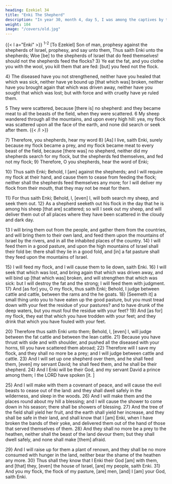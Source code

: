```yaml
---
heading: Ezekiel 34
title: "Enki The Shepherd"
description: "In year 30, month 4, day 5, I was among the captives by the river of Chebar"
weight: 104
image: "/covers/old.jpg"
---
```




{{< l a="Enki" >}}
<sup>1-2</sup> [To Ezekiel] Son of man, prophesy against the shepherds of Israel, prophesy, and say unto them, Thus saith Enki unto the shepherds; Woe [be] to the shepherds of Israel that do feed themselves! should not the shepherds feed the flocks? 3} Ye eat the fat, and you clothe you with the wool, you kill them that are fed: [but] you feed not the
flock. 

4} The diseased have you not strengthened, neither have you healed that which was sick, neither have ye bound up [that which was] broken, neither have you brought again that which was driven away, neither have you sought that which was lost; but with force and with cruelty have ye ruled them. 

5 They were scattered, because [there is] no shepherd: and they became meat to all the beasts of
the field, when they were scattered. 6 My sheep wandered through all the mountains, and upon every high hill: yea, my flock was scattered upon all the face of the earth, and none did search or seek after them.
{{< /l >}}


7} Therefore, you shepherds, hear my word 8} [As] I live, saith Enki, surely
because my flock became a prey, and my flock became meat to every beast of the field, because [there was] no shepherd, neither did my shepherds search for my flock, but the shepherds fed themselves, and fed not my flock; 9} Therefore, O you shepherds, hear the word of Enki;

10} Thus saith Enki; Behold, I [am] against the shepherds; and I will require my flock at their hand, and cause them to cease from feeding the flock; neither shall the shepherds feed themselves any more; for I will deliver my
flock from their mouth, that they may not be meat for them.

11} For thus saith Enki; Behold, I, [even] I, will both search my sheep, and seek them out. 12} As a
shepherd seeketh out his flock in the day that he is among
his sheep [that are] scattered; so will I seek out my sheep,
and will deliver them out of all places where they have been
scattered in the cloudy and dark day. 

13 I will bring them out from the people, and gather them from the countries, and will bring them to their own land, and feed them upon the mountains of Israel by the rivers, and in all the inhabited places of the country. 14} I will feed them in a good pasture, and upon the high mountains of Israel shall their fold be: there shall they lie in a good fold, and [in] a fat pasture shall they feed upon the mountains of Israel.

15} I will feed my flock, and I will cause them to lie down, saith Enki. 16} I will seek that which was lost, and bring again that which was driven away, and will bind up [that which was] broken, and will strengthen that which was sick: but I will destroy the fat and the strong; I will feed them with judgment. 17} And [as for] you, O my flock, thus saith Enki; Behold, I judge between cattle and cattle, between the rams and the he goats. 18} [Seemeth it] a small thing unto you to have eaten up the good pasture, but you must tread down with your feet the residue of your pastures? and to have drunk of the deep waters, but you must foul the residue with your feet? 19} And [as for] my flock, they eat that which you have trodden with your feet; and they drink that which you have fouled with your feet.

20} Therefore thus saith Enki unto them; Behold, I, [even] I, will judge between the fat cattle and between the lean cattle. 21} Because you have thrust with side and with shoulder, and pushed all the diseased with your horns, till you have scattered them abroad; 22} Therefore will I save my flock, and they shall no more be a prey; and I will judge between cattle and cattle. 23} And I will set up one shepherd over them, and he shall feed them, [even] my servant David; he shall feed them, and he shall be their shepherd. 24} And I Enki will be their God, and my servant David a prince among them; I the LORD have spoken [it. ]

25} And I will make with them a covenant of peace, and will cause the evil beasts to cease out of the land: and they shall dwell safely in the wilderness, and sleep in the woods. 26} And I will make them and the places round about my hill a blessing; and I will cause the shower to come down in his season; there shall be showers of blessing. 27} And the tree of the field shall yield her fruit, and the earth shall yield her increase, and they shall be safe in their land, and shall know that I [am] Enki, when I have broken the bands of their yoke, and delivered them out of the hand of those that served themselves of them. 28} And they shall no more be a prey to the heathen, neither shall the beast of the land devour them; but they shall dwell safely, and none shall make [them] afraid.

29} And I will raise up for them a plant of renown, and they shall be no more consumed with hunger in the land, neither bear the shame of the heathen any more. 30} Thus shall they know that I Enki their God [am] with them, and [that] they, [even] the house of Israel, [are] my people, saith Enki. 31} And you my flock, the flock of my pasture, [are] men, [and] I [am] your God, saith Enki.


